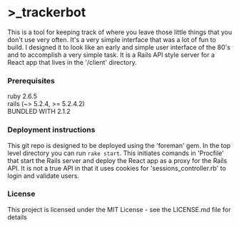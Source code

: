 # >_trackerbot

This is a tool for keeping track of where you leave those little things that you don't use very often. It's a very simple interface that was a lot of fun to build. I designed it to look like an early and simple user interface of the 80's and to accomplish a very simple task. It is a Rails API style server for a React app that lives in the '/client' directory.  

### Prerequisites
ruby 2.6.5
<br>rails (~> 5.2.4, >= 5.2.4.2)
<br>BUNDLED WITH 2.1.2

### Deployment instructions
This git repo is designed to be deployed using the 'foreman' gem. In the top level directory you can run `rake start`. This initiates comands in 'Procfile' that start the Rails server and deploy the React app as a proxy for the Rails API. It is not a true API in that it uses cookies for 'sessions_controller.rb' to login and validate users.

### License
This project is licensed under the MIT License - see the LICENSE.md file for details
